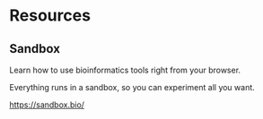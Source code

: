 # Resources

## Sandbox 

Learn how to use bioinformatics tools right from your browser.

Everything runs in a sandbox, so you can experiment all you want.

https://sandbox.bio/

